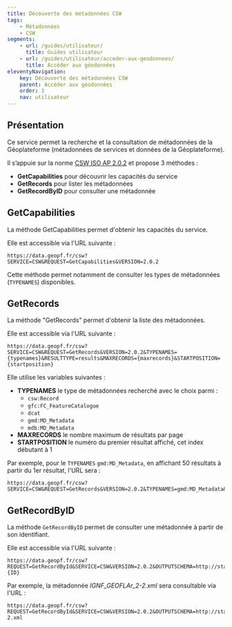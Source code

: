```yaml
---
title: Découverte des métadonnées CSW
tags:
    - Métadonnées
    - CSW
segments:
    - url: /guides/utilisateur/
      title: Guides utilisateur
    - url: /guides/utilisateur/acceder-aux-geodonnees/
      title: Accéder aux géodonnées
eleventyNavigation:
    key: Découverte des métadonnées CSW
    parent: Accéder aux géodonnées
    order: 3
    nav: utilisateur
---
```


## Présentation

Ce service permet la recherche et la consultation de métadonnées de la Géoplateforme (métadonnées de services et données de la Géoplateforme).

Il s’appuie sur la norme [CSW ISO AP 2.0.2](https://www.ogc.org/standard/cat/) et propose 3 méthodes :

- **GetCapabilities** pour découvrir les capacités du service
- **GetRecords** pour lister les métadonnées
- **GetRecordByID** pour consulter une métadonnée

## GetCapabilities

La méthode GetCapabilities permet d'obtenir les capacités du service.

Elle est accessible via l'URL suivante :

```plain
https://data.geopf.fr/csw?SERVICE=CSW&REQUEST=GetCapabilities&VERSION=2.0.2
```

Cette méthode permet notamment de consulter les types de métadonnées (`TYPENAMES`) disponibles.

## GetRecords

La méthode "GetRecords" permet d'obtenir la liste des métadonnées.

Elle est accessible via l'URL suivante :

```plain
https://data.geopf.fr/csw?SERVICE=CSW&REQUEST=GetRecords&VERSION=2.0.2&TYPENAMES={typenames}&RESULTTYPE=results&MAXRECORDS={maxrecords}&STARTPOSITION={startposition}
```

Elle utilise les variables suivantes :

- **TYPENAMES** le type de métadonnées recherché avec le choix parmi :
    - `csw:Record`
    - `gfc:FC_FeatureCatalogue`
    - `dcat`
    - `gmd:MD_Metadata`
    - `mdb:MD_Metadata`
- **MAXRECORDS** le nombre maximum de résultats par page
- **STARTPOSITION** le numéro du premier résultat affiché, cet index débutant à 1

Par exemple, pour le `TYPENAMES` `gmd:MD_Metadata`, en affichant 50 résultats à partir du 1er résultat, l'URL sera :

```plain
https://data.geopf.fr/csw?SERVICE=CSW&REQUEST=GetRecords&VERSION=2.0.2&TYPENAMES=gmd:MD_Metadata&RESULTTYPE=results&MAXRECORDS=50&STARTPOSITION=1
```

## GetRecordByID

La méthode `GetRecordByID` permet de consulter une métadonnée à partir de son identifiant.

Elle est accessible via l'URL suivante :

```plain
https://data.geopf.fr/csw?REQUEST=GetRecordById&SERVICE=CSW&VERSION=2.0.2&OUTPUTSCHEMA=http://standards.iso.org/iso/19115/-3/mdb/2.0&elementSetName=full&ID={ID}
```

Par exemple, la métadonnée _IGNF_GEOFLAr_2-2.xml_ sera consultable via l'URL :

```plain
https://data.geopf.fr/csw?REQUEST=GetRecordById&SERVICE=CSW&VERSION=2.0.2&OUTPUTSCHEMA=http://standards.iso.org/iso/19115/-3/mdb/2.0&elementSetName=full&ID=IGNF_GEOFLAr_2-2.xml
```
